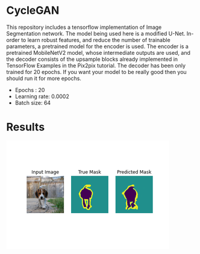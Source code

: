 # CycleGAN
This repository includes a tensorflow implementation of Image Segmentation network. The model being used here is a modified U-Net. In-order to learn robust features, and reduce the number of trainable parameters, a pretrained model for the encoder is used. The encoder is a pretrained MobileNetV2 model, whose intermediate outputs are used, and the decoder consists of the upsample blocks already implemented in TensorFlow Examples in the Pix2pix tutorial. The decoder has been only trained for 20 epochs. If you want your model to be really good then you should run it for more epochs.

* Epochs : 20
* Learning rate: 0.0002
* Batch size: 64

# Results
![Results](./segmentation.gif)